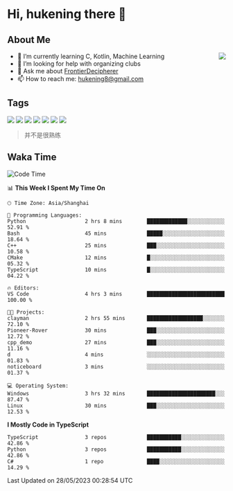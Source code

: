 # Hi, hukening there 👋

## About Me

<a href="#">
  <img align="right" src="https://github-readme-stats-git-masterrstaa-rickstaa.vercel.app/api?username=Tokyo469&count_private=true&show_icons=true&bg_color=15,f2f7fd,E0EAFC" />
</a>

- 🌱 I’m currently learning C, Kotlin, Machine Learning
- 🤔 I’m looking for help with organizing clubs
- 💬 Ask me about [FrontierDecipherer](https://github.com/FrontierDecipherer)
- 📫 How to reach me: hukening8@gmail.com

## Tags

![](https://img.shields.io/badge/-Python-3e74a2?style=flat-square&logo=Python&logoColor=fff)
![](https://img.shields.io/badge/-C++-00579c?style=flat-square&logo=cplusplus&logoColor=fff)
![](https://img.shields.io/badge/-Node.js-339933?style=flat-square&logo=Node.js&logoColor=fff)
![](https://img.shields.io/badge/-React-2d98ce?style=flat-square&logo=React&logoColor=fff)
![](https://img.shields.io/badge/-Linux-000000?style=flat-square&logo=Linux&logoColor=fff)
![](https://img.shields.io/badge/-MySQL-4479A1?style=flat-square&logo=MySQL&logoColor=fff)
![](https://img.shields.io/badge/-MongoDB-47A248?style=flat-square&logo=MongoDB&logoColor=fff)

> 并不是很熟练

## Waka Time

<!--START_SECTION:waka-->
![Code Time](http://img.shields.io/badge/Code%20Time-249%20hrs%2025%20mins-blue)

📊 **This Week I Spent My Time On** 

```text
🕑︎ Time Zone: Asia/Shanghai

💬 Programming Languages: 
Python                   2 hrs 8 mins        █████████████░░░░░░░░░░░░   52.91 % 
Bash                     45 mins             █████░░░░░░░░░░░░░░░░░░░░   18.64 % 
C++                      25 mins             ███░░░░░░░░░░░░░░░░░░░░░░   10.58 % 
CMake                    12 mins             █░░░░░░░░░░░░░░░░░░░░░░░░   05.32 % 
TypeScript               10 mins             █░░░░░░░░░░░░░░░░░░░░░░░░   04.22 % 

🔥 Editors: 
VS Code                  4 hrs 3 mins        █████████████████████████   100.00 % 

🐱‍💻 Projects: 
clayman                  2 hrs 55 mins       ██████████████████░░░░░░░   72.10 % 
Pioneer-Rover            30 mins             ███░░░░░░░░░░░░░░░░░░░░░░   12.72 % 
cpp_demo                 27 mins             ███░░░░░░░░░░░░░░░░░░░░░░   11.16 % 
d                        4 mins              ░░░░░░░░░░░░░░░░░░░░░░░░░   01.83 % 
noticeboard              3 mins              ░░░░░░░░░░░░░░░░░░░░░░░░░   01.37 % 

💻 Operating System: 
Windows                  3 hrs 32 mins       ██████████████████████░░░   87.47 % 
Linux                    30 mins             ███░░░░░░░░░░░░░░░░░░░░░░   12.53 % 
```

**I Mostly Code in TypeScript** 

```text
TypeScript               3 repos             ███████████░░░░░░░░░░░░░░   42.86 % 
Python                   3 repos             ███████████░░░░░░░░░░░░░░   42.86 % 
C#                       1 repo              ████░░░░░░░░░░░░░░░░░░░░░   14.29 % 
```




 Last Updated on 28/05/2023 00:28:54 UTC
<!--END_SECTION:waka-->
